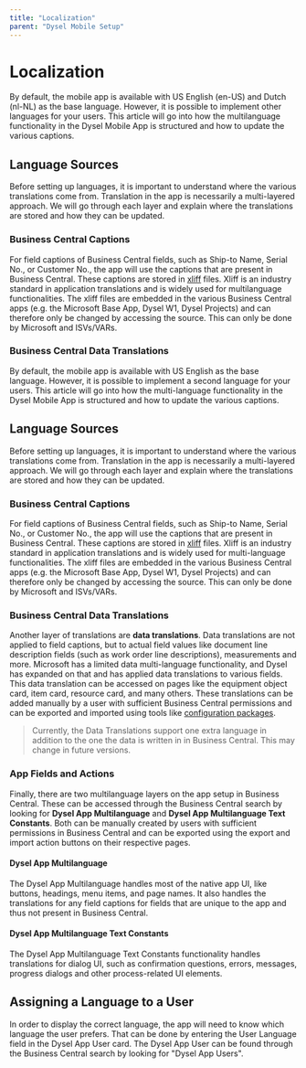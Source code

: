 ```yaml
---
title: "Localization"
parent: "Dysel Mobile Setup"
---
```


# Localization
By default, the mobile app is available with US English (en-US) and Dutch (nl-NL) as the base language. However, it is possible to implement other languages for your users. This article will go into how the multilanguage functionality in the Dysel Mobile App is structured and how to update the various captions. 

## Language Sources
Before setting up languages, it is important to understand where the various translations come from. Translation in the app is necessarily a multi-layered approach. We will go through each layer and explain where the translations are stored and how they can be updated.

### Business Central Captions
For field captions of Business Central fields, such as Ship-to Name, Serial No., or Customer No., the app will use the captions that are present in Business Central. These captions are stored in [xliff](https://learn.microsoft.com/en-us/dynamics365/business-central/dev-itpro/developer/devenv-work-with-translation-files) files. Xliff is an industry standard in application translations and is widely used for multilanguage functionalities. The xliff files are embedded in the various Business Central apps (e.g. the Microsoft Base App, Dysel W1, Dysel Projects) and can therefore only be changed by accessing the source. This can only be done by Microsoft and ISVs/VARs.

### Business Central Data Translations
By default, the mobile app is available with US English as the base language. However, it is possible to implement a second language for your users. This article will go into how the multi-language functionality in the Dysel Mobile App is structured and how to update the various captions. 

## Language Sources
Before setting up languages, it is important to understand where the various translations come from. Translation in the app is necessarily a multi-layered approach. We will go through each layer and explain where the translations are stored and how they can be updated.

### Business Central Captions
For field captions of Business Central fields, such as Ship-to Name, Serial No., or Customer No., the app will use the captions that are present in Business Central. These captions are stored in [xliff](https://learn.microsoft.com/en-us/dynamics365/business-central/dev-itpro/developer/devenv-work-with-translation-files) files. Xliff is an industry standard in application translations and is widely used for multi-language functionalities. The xliff files are embedded in the various Business Central apps (e.g. the Microsoft Base App, Dysel W1, Dysel Projects) and can therefore only be changed by accessing the source. This can only be done by Microsoft and ISVs/VARs.

### Business Central Data Translations
Another layer of translations are **data translations**. Data translations are not applied to field captions, but to actual field values like document line description fields (such as work order line descriptions), measurements and more. Microsoft has a limited data multi-language functionality, and Dysel has expanded on that and has applied data translations to various fields. This data translation can be accessed on pages like the equipment object card, item card, resource card, and many others. These translations can be added manually by a user with sufficient Business Central permissions and can be exported and imported using tools like [configuration packages](https://learn.microsoft.com/en-us/dynamics365/business-central/dev-itpro/administration/set-up-standard-company-configuration-packages).

> Currently, the Data Translations support one extra language in addition to the one the data is written in in Business Central. This may change in future versions.

### App Fields and Actions
Finally, there are two multilanguage layers on the app setup in Business Central. These can be accessed through the Business Central search by looking for **Dysel App Multilanguage** and **Dysel App Multilanguage Text Constants**. Both can be manually created by users with sufficient permissions in Business Central and can be exported using the export and import action buttons on their respective pages.

#### Dysel App Multilanguage
The Dysel App Multilanguage handles most of the native app UI, like buttons, headings, menu items, and page names. It also handles the translations for any field captions for fields that are unique to the app and thus not present in Business Central.

#### Dysel App Multilanguage Text Constants
The Dysel App Multilanguage Text Constants functionality handles translations for dialog UI, such as confirmation questions, errors, messages, progress dialogs and other process-related UI elements.

## Assigning a Language to a User
In order to display the correct language, the app will need to know which language the user prefers. That can be done by entering the User Language field in the Dysel App User card. The Dysel App User can be found through the Business Central search by looking for "Dysel App Users".
